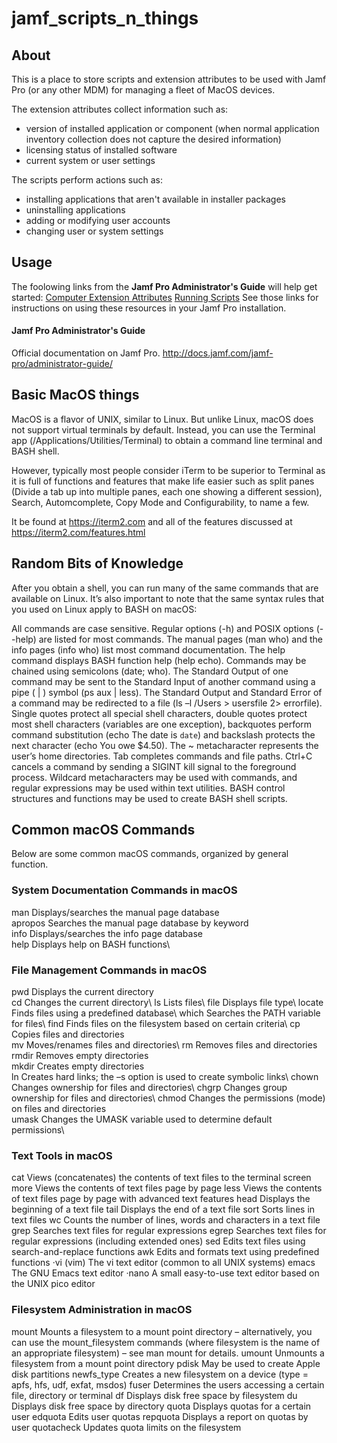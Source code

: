 # jamf_scripts_n_things

## About
This is a place to store scripts and extension attributes to be used with Jamf Pro (or any other MDM) for managing a fleet of MacOS devices.

The extension attributes collect information such as:

- version of installed application or component (when normal application inventory collection does not capture the desired information)
- licensing status of installed software
- current system or user settings

The scripts perform actions such as:

- installing applications that aren't available in installer packages
- uninstalling applications
- adding or modifying user accounts
- changing user or system settings


## Usage
The foolowing links from the **Jamf Pro Administrator's Guide**  will help get started: 
[Computer Extension Attributes](http://docs.jamf.com/jamf-pro/administrator-guide/Computer_Extension_Attributes.html) 
[Running Scripts](http://docs.jamf.com/jamf-pro/administrator-guide/Running_Scripts.html) 
See those links for instructions on using these resources in your Jamf Pro installation.


#### Jamf Pro Administrator's Guide
Official documentation on Jamf Pro.
http://docs.jamf.com/jamf-pro/administrator-guide/

## Basic MacOS things

MacOS is a flavor of UNIX, similar to Linux. But unlike Linux, macOS does not support virtual terminals by default. Instead, you can use the Terminal app (/Applications/Utilities/Terminal) to obtain a command line terminal and BASH shell.

However, typically most people consider iTerm to be superior to Terminal as it is full of functions and features that make life easier such as  split panes (Divide a tab up into multiple panes, each one showing a different session), Search, Automcomplete, Copy Mode and Configurability, to name a few.

It be found at https://iterm2.com and all of the features discussed at https://iterm2.com/features.html


## Random Bits of Knowledge

After you obtain a shell, you can run many of the same commands that are available on Linux. It’s also important to note that the same syntax rules that you used on Linux apply to BASH on macOS:

All commands are case sensitive.
Regular options (-h) and POSIX options (--help) are listed for most commands.
The manual pages (man who) and the info pages (info who) list most command documentation. The help command displays BASH function help (help echo).
Commands may be chained using semicolons (date; who).
The Standard Output of one command may be sent to the Standard Input of another command using a pipe ( | ) symbol (ps aux | less).
The Standard Output and Standard Error of a command may be redirected to a file (ls –l /Users > usersfile 2> errorfile).
Single quotes protect all special shell characters, double quotes protect most shell characters (variables are one exception), backquotes perform command substitution (echo The date is `date`) and backslash protects the next character (echo You owe \$4.50).
The ~ metacharacter represents the user’s home directories.
Tab completes commands and file paths.
Ctrl+C cancels a command by sending a SIGINT kill signal to the foreground process.
Wildcard metacharacters may be used with commands, and regular expressions may be used within text utilities.
BASH control structures and functions may be used to create BASH shell scripts.


## Common macOS Commands
Below are some common macOS commands, organized by general function.

### System Documentation Commands in macOS
man Displays/searches the manual page database\
apropos Searches the manual page database by keyword\
info Displays/searches the info page database\
help Displays help on BASH functions\

### File Management Commands in macOS
pwd Displays the current directory\
cd Changes the current directory\ 
ls Lists files\ 
file Displays file type\ 
locate Finds files using a predefined database\ 
which Searches the PATH variable for files\ 
find Finds files on the filesystem based on certain criteria\ 
cp Copies files and directories\
mv Moves/renames files and directories\ 
rm Removes files and directories\
rmdir Removes empty directories\
mkdir Creates empty directories\
ln Creates hard links; the –s option is used to create symbolic links\ 
chown Changes ownership for files and directories\ 
chgrp Changes group ownership for files and directories\ 
chmod Changes the permissions (mode) on files and directories\
umask Changes the UMASK variable used to determine default permissions\

### Text Tools in macOS
cat Views (concatenates) the contents of text files to the terminal screen
more Views the contents of text files page by page
less Views the contents of text files page by page with advanced text features
head Displays the beginning of a text file
tail Displays the end of a text file
sort Sorts lines in text files
wc Counts the number of lines, words and characters in a text file
grep Searches text files for regular expressions
egrep Searches text files for regular expressions (including extended ones)
sed Edits text files using search-and-replace functions
awk Edits and formats text using predefined functions
·vi (vim) The vi text editor (common to all UNIX systems)
emacs The GNU Emacs text editor
·nano A small easy-to-use text editor based on the UNIX pico editor

### Filesystem Administration in macOS
mount Mounts a filesystem to a mount point directory – alternatively, you can use the mount_filesystem commands (where filesystem is the name of an appropriate filesystem) – see man mount for details.
umount Unmounts a filesystem from a mount point directory
pdisk May be used to create Apple disk partitions
newfs_type Creates a new filesystem on a device (type = apfs, hfs, udf, exfat, msdos)
fuser Determines the users accessing a certain file, directory or terminal
df Displays disk free space by filesystem
du Displays disk free space by directory
quota Displays quotas for a certain user
edquota Edits user quotas
repquota Displays a report on quotas by user
quotacheck Updates quota limits on the filesystem
